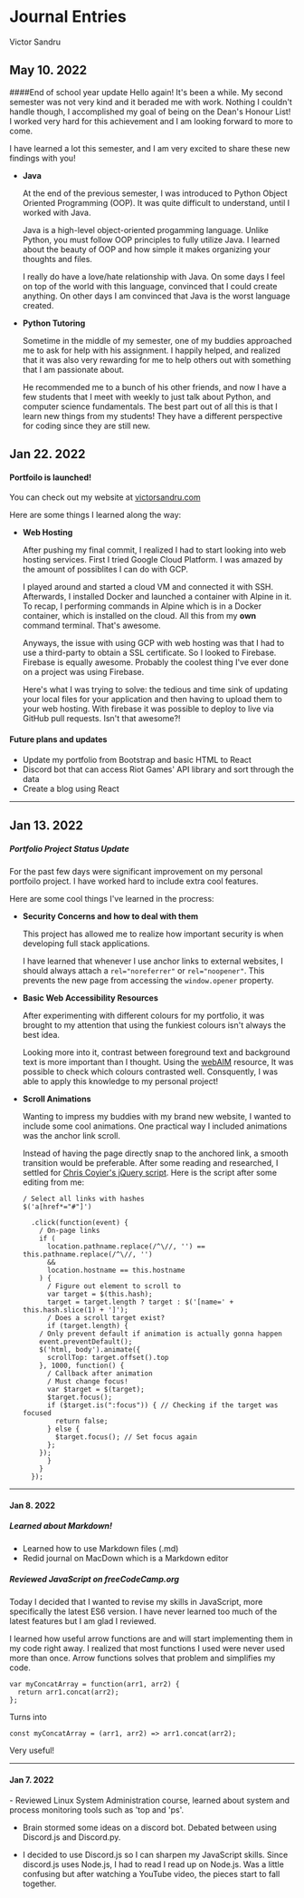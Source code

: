 # Journal Entries
Victor Sandru

<!--* * *
## Table of Contents

- [January 22, 2022](#jan-22.-2022)
- [Jan 13. 2022][]-->
## May 10. 2022

####End of school year update
Hello again! It's been a while. My second semester was not very kind and it beraded me with work. Nothing I couldn't handle though, I accomplished my goal of being on the Dean's Honour List! I worked very hard for this achievement and I am looking forward to more to come.

I have learned a lot this semester, and I am very excited to share these new findings with you!

- **Java**

	At the end of the previous semester, I was introduced to Python Object Oriented Programming (OOP). It was quite difficult to understand, until I worked with Java. 
	
	Java is a high-level object-oriented progamming language. Unlike Python, you must follow OOP principles to fully utilize Java. I learned about the beauty of OOP and how simple it makes organizing your thoughts and files.
		
	I really do have a love/hate relationship with Java. On some days I feel on top of the world with this language, convinced that I could create anything. On other days I am convinced that Java is the worst language created.

- **Python Tutoring**
	
	Sometime in the middle of my semester, one of my buddies approached me to ask for help with his assignment. I happily helped, and realized that it was also very rewarding for me to help others out with something that I am passionate about.
	
	He recommended me to a bunch of his other friends, and now I have a few students that I meet with weekly to just talk about Python, and computer science fundamentals. The best part out of all this is that I learn new things from my students! They have a different perspective for coding since they are still new. 
	
## Jan 22. 2022

#### Portfoilo is launched!
You can check out my website at [victorsandru.com](https://victorsandru.com)

Here are some things I learned along the way: 

- **Web Hosting**
	
	After pushing my final commit, I realized I had to start looking into web hosting services. First I tried Google Cloud Platform. I was amazed by the amount of possiblites I can do with GCP. 
	
	I played around and started a cloud VM and connected it with SSH. Afterwards, I installed Docker and launched a container with Alpine in it. To recap, I performing commands in Alpine which is in a Docker container, which is installed on the cloud. All this from my **own** command terminal. That's awesome.
	
	Anyways, the issue with using GCP with web hosting was that I had to use a third-party to obtain a SSL certificate. So I looked to Firebase. Firebase is equally awesome. Probably the coolest thing I've ever done on a project was using Firebase.
	
	Here's what I was trying to solve: the tedious and time sink of updating your local files for your application and then having to upload them to your web hosting. With firebase it was possible to deploy to live via GitHub pull requests. Isn't that awesome?!

#### Future plans and updates
- Update my portfolio from Bootstrap and basic HTML to React
- Discord bot that can access Riot Games' API library and sort through the data
- Create a blog using React


* * *

## Jan 13. 2022

##### Portfolio Project Status Update
For the past few days were significant improvement on my personal portfoilo project. I have worked hard to include extra cool features. 

Here are some cool things I've learned in the procress: 

- **Security Concerns and how to deal with them**


 	This project has allowed me to realize how important security is when developing full stack applications. 


 	I have learned that whenever I use anchor links to external websites, I should always attach a `rel="noreferrer"` or `rel="noopener"`. This prevents the new page from accessing the `window.opener` property.


- **Basic Web Accessibility Resources**


	After experimenting with different colours for my portfolio, it was brought to my attention that using the funkiest colours isn't always the best idea.

	Looking more into it, contrast between foreground text and background text is more important than I thought. Using the [webAIM](https://webaim.org/resources/contrastchecker/) resource, It was possible to check which colours contrasted well. Consquently, I was able to apply this knowledge to my personal project!

- **Scroll Animations**

	Wanting to impress my buddies with my brand new website, I wanted to include some cool animations. One practical way I included animations was the anchor link scroll.
	
	Instead of having the page directly snap to the anchored link, a smooth transition would be preferable. After some reading and researched, I settled for [Chris Coyier's jQuery script](https://css-tricks.com/snippets/jquery/smooth-scrolling/#aa-smooth-scroll-with-jquery). Here is the script after some editing from me: 
	
	```
	/ Select all links with hashes
	$('a[href*="#"]')

	  .click(function(event) {
	    / On-page links
	    if (
	      location.pathname.replace(/^\//, '') == this.pathname.replace(/^\//, '') 
	      && 
	      location.hostname == this.hostname
	    ) {
	      / Figure out element to scroll to
	      var target = $(this.hash);
	      target = target.length ? target : $('[name=' + this.hash.slice(1) + ']');
	      / Does a scroll target exist?
	      if (target.length) {
		/ Only prevent default if animation is actually gonna happen
		event.preventDefault();
		$('html, body').animate({
		  scrollTop: target.offset().top
		}, 1000, function() {
		  / Callback after animation
		  / Must change focus!
		  var $target = $(target);
		  $target.focus();
		  if ($target.is(":focus")) { // Checking if the target was focused
		    return false;
		  } else {
		    $target.focus(); // Set focus again
		  };
		});
	      }
	    }
	  });
  ```





* * *

<h4>Jan 8. 2022</h4>

##### Learned about Markdown!
- Learned how to use Markdown files (.md)
- Redid journal on MacDown which is a Markdown editor

##### Reviewed JavaScript on freeCodeCamp.org
Today I decided that I wanted to revise my skills in JavaScript, more specifically the latest ES6 version. I have never learned too much of the latest features but I am glad I reviewed. 

I learned how useful arrow functions are and will start implementing them in my code right away. I realized that most functions I used were never used more than once. Arrow functions solves that problem and simplifies my code.

```
var myConcatArray = function(arr1, arr2) {
  return arr1.concat(arr2);
};

```
Turns into 

```
const myConcatArray = (arr1, arr2) => arr1.concat(arr2);

```
Very useful!

* * *

<h4>Jan 7. 2022</h4>
 - Reviewed Linux System Administration course, learned about system and process monitoring tools such as 'top and 'ps'.

- Brain stormed some ideas on a discord bot. Debated between using Discord.js and  Discord.py. 

- I decided to use Discord.js so I can sharpen my JavaScript skills. Since discord.js uses Node.js, I had to read I read up on Node.js. Was a little confusing but after watching a YouTube video, the pieces start to fall together. 







